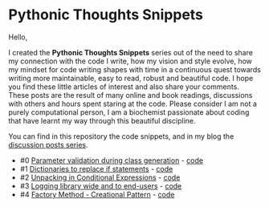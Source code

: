 # Pythonic Thoughts Snippets

Hello,

I created the **Pythonic Thoughts Snippets** series out of the need to share my connection with the code I write, how my vision and style evolve, how my mindset for code writing shapes with time in a continuous quest towards writing more maintainable, easy to read, robust and beautiful code. I hope you find these little articles of interest and also share your comments. These posts are the result of many online and book readings, discussions with others and hours spent staring at the code. Please consider I am not a purely computational person, I am a biochemist passionate about coding that have learnt my way through this beautiful discipline.

You can find in this repository the code snippets, and in my blog the [discussion posts series](https://viviendomochileros.com/2019/08/16/pythonic-thoughts-snippets-series/).

- #0 [Parameter validation during class generation](https://viviendomochileros.com/pythonic-thoughts-snippets-0/) - [code](https://github.com/joaomcteixeira/Pythonic_Thoughts_Snippets/blob/master/pts-0.py)
- #1 [Dictionaries to replace if statements](https://viviendomochileros.com/pythonic-thoughts-snippets-1/) - [code](https://github.com/joaomcteixeira/Pythonic_Thoughts_Snippets/blob/master/pts-1.py)
- #2 [Unpacking in Conditional Expressions](https://viviendomochileros.com/pythonic-thoughts-snippets-2/) - [code](https://github.com/joaomcteixeira/Pythonic_Thoughts_Snippets/blob/master/pts-2.py)
- #3 [Logging library wide and to end-users](https://viviendomochileros.com/pythonic-thoughts-snippets-3/) - [code](https://github.com/joaomcteixeira/Pythonic_Thoughts_Snippets/blob/master/pts-3.py)
- #4 [Factory Method - Creational Pattern](https://viviendomochileros.com/pythonic-thoughts-snippets-4/) - [code](https://github.com/joaomcteixeira/Pythonic_Thoughts_Snippets/blob/master/pts-4.py)
